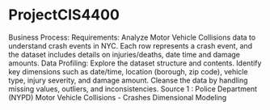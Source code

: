 # ProjectCIS4400
Business Process:
Requirements: Analyze Motor Vehicle Collisions data to understand crash events in NYC. Each row represents a crash event, and the dataset includes details on injuries/deaths, date time and damage amounts. 
Data Profiling:
Explore the dataset structure and contents.
Identify key dimensions such as date/time, location (borough, zip code), vehicle type, injury severity, and damage amount.
Cleanse the data by handling missing values, outliers, and inconsistencies.
Source 1 : Police Department (NYPD) Motor Vehicle Collisions - Crashes
Dimensional Modeling
